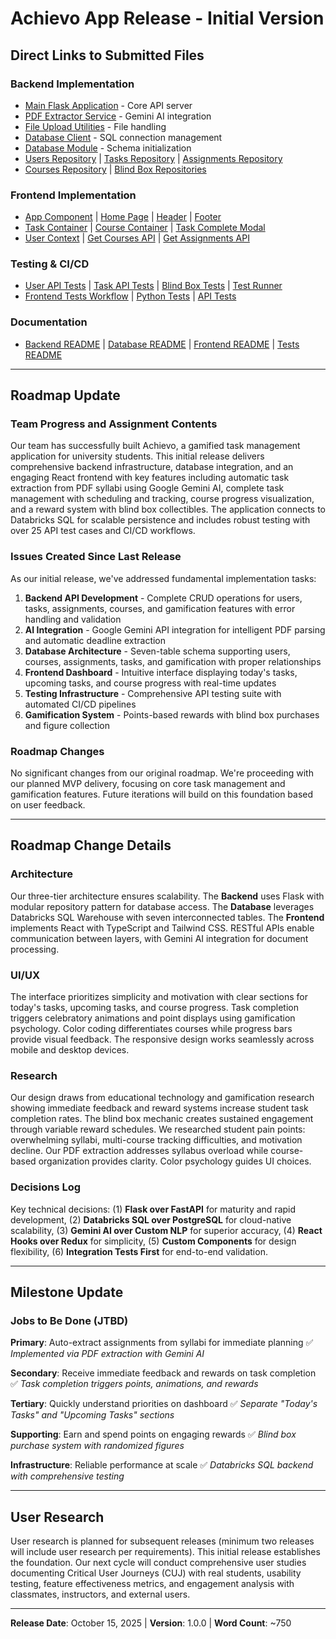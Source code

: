 # Achievo App Release - Initial Version

## Direct Links to Submitted Files

### Backend Implementation
- [Main Flask Application](../../backend/app/main.py) - Core API server
- [PDF Extractor Service](../../backend/app/services/pdf_extractor.py) - Gemini AI integration
- [File Upload Utilities](../../backend/app/utils/file_utils.py) - File handling
- [Database Client](../../backend/database/db_client.py) - SQL connection management
- [Database Module](../../backend/database/database_module.py) - Schema initialization
- [Users Repository](../../backend/database/users_repository.py) | [Tasks Repository](../../backend/database/tasks_repository.py) | [Assignments Repository](../../backend/database/assignments_repository.py)
- [Courses Repository](../../backend/database/courses_repository.py) | [Blind Box Repositories](../../backend/database/blind_box_series_repository.py)

### Frontend Implementation
- [App Component](../../frontend/src/App.tsx) | [Home Page](../../frontend/src/pages/Home/index.tsx) | [Header](../../frontend/src/components/header/index.tsx) | [Footer](../../frontend/src/components/footer/index.tsx)
- [Task Container](../../frontend/src/components/task-container/index.tsx) | [Course Container](../../frontend/src/components/course-container/index.tsx) | [Task Complete Modal](../../frontend/src/components/task-complete/index.tsx)
- [User Context](../../frontend/src/api-contexts/user-context.ts) | [Get Courses API](../../frontend/src/api-contexts/get-courses.tsx) | [Get Assignments API](../../frontend/src/api-contexts/get-assignments.tsx)

### Testing & CI/CD
- [User API Tests](../../tests/test_users_api.py) | [Task API Tests](../../tests/test_tasks_api.py) | [Blind Box Tests](../../tests/test_blindbox_api.py) | [Test Runner](../../run_tests.sh)
- [Frontend Tests Workflow](../../.github/workflows/frontend-unit-tests.yml) | [Python Tests](../../.github/workflows/python-tests.yml) | [API Tests](../../.github/workflows/database-api-tests.yml)

### Documentation
- [Backend README](../../backend/README.md) | [Database README](../../backend/database/README.md) | [Frontend README](../../frontend/README.md) | [Tests README](../../tests/README.md)

---

## Roadmap Update

### Team Progress and Assignment Contents

Our team has successfully built Achievo, a gamified task management application for university students. This initial release delivers comprehensive backend infrastructure, database integration, and an engaging React frontend with key features including automatic task extraction from PDF syllabi using Google Gemini AI, complete task management with scheduling and tracking, course progress visualization, and a reward system with blind box collectibles. The application connects to Databricks SQL for scalable persistence and includes robust testing with over 25 API test cases and CI/CD workflows.

### Issues Created Since Last Release

As our initial release, we've addressed fundamental implementation tasks:

1. **Backend API Development** - Complete CRUD operations for users, tasks, assignments, courses, and gamification features with error handling and validation
2. **AI Integration** - Google Gemini API integration for intelligent PDF parsing and automatic deadline extraction
3. **Database Architecture** - Seven-table schema supporting users, courses, assignments, tasks, and gamification with proper relationships
4. **Frontend Dashboard** - Intuitive interface displaying today's tasks, upcoming tasks, and course progress with real-time updates
5. **Testing Infrastructure** - Comprehensive API testing suite with automated CI/CD pipelines
6. **Gamification System** - Points-based rewards with blind box purchases and figure collection

### Roadmap Changes

No significant changes from our original roadmap. We're proceeding with our planned MVP delivery, focusing on core task management and gamification features. Future iterations will build on this foundation based on user feedback.

---

## Roadmap Change Details

### Architecture

Our three-tier architecture ensures scalability. The **Backend** uses Flask with modular repository pattern for database access. The **Database** leverages Databricks SQL Warehouse with seven interconnected tables. The **Frontend** implements React with TypeScript and Tailwind CSS. RESTful APIs enable communication between layers, with Gemini AI integration for document processing.

### UI/UX

The interface prioritizes simplicity and motivation with clear sections for today's tasks, upcoming tasks, and course progress. Task completion triggers celebratory animations and point displays using gamification psychology. Color coding differentiates courses while progress bars provide visual feedback. The responsive design works seamlessly across mobile and desktop devices.

### Research

Our design draws from educational technology and gamification research showing immediate feedback and reward systems increase student task completion rates. The blind box mechanic creates sustained engagement through variable reward schedules. We researched student pain points: overwhelming syllabi, multi-course tracking difficulties, and motivation decline. Our PDF extraction addresses syllabus overload while course-based organization provides clarity. Color psychology guides UI choices.

### Decisions Log

Key technical decisions: (1) **Flask over FastAPI** for maturity and rapid development, (2) **Databricks SQL over PostgreSQL** for cloud-native scalability, (3) **Gemini AI over Custom NLP** for superior accuracy, (4) **React Hooks over Redux** for simplicity, (5) **Custom Components** for design flexibility, (6) **Integration Tests First** for end-to-end validation.

---

## Milestone Update

### Jobs to Be Done (JTBD)

**Primary**: Auto-extract assignments from syllabi for immediate planning ✅ *Implemented via PDF extraction with Gemini AI*

**Secondary**: Receive immediate feedback and rewards on task completion ✅ *Task completion triggers points, animations, and rewards*

**Tertiary**: Quickly understand priorities on dashboard ✅ *Separate "Today's Tasks" and "Upcoming Tasks" sections*

**Supporting**: Earn and spend points on engaging rewards ✅ *Blind box purchase system with randomized figures*

**Infrastructure**: Reliable performance at scale ✅ *Databricks SQL backend with comprehensive testing*

---

## User Research

User research is planned for subsequent releases (minimum two releases will include user research per requirements). This initial release establishes the foundation. Our next cycle will conduct comprehensive user studies documenting Critical User Journeys (CUJ) with real students, usability testing, feature effectiveness metrics, and engagement analysis with classmates, instructors, and external users.

---

**Release Date**: October 15, 2025 | **Version**: 1.0.0 | **Word Count**: ~750
